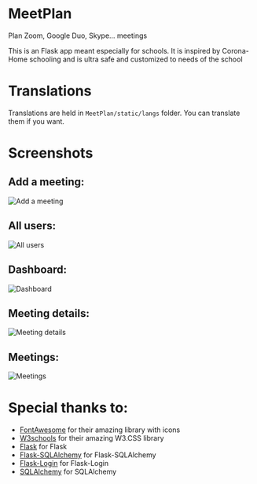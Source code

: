 # MeetPlan
Plan Zoom, Google Duo, Skype... meetings

This is an Flask app meant especially for schools. It is inspired by Corona-Home schooling and is ultra safe and customized to needs of the school

# Translations
Translations are held in `MeetPlan/static/langs` folder. You can translate them if you want.

# Screenshots

## Add a meeting:
![Add a meeting](https://github.com/mytja/MeetPlan/blob/main/MeetPlan/screenshots/addmeeting.PNG)

## All users:
![All users](https://github.com/mytja/MeetPlan/blob/main/MeetPlan/screenshots/allusers.PNG)

## Dashboard:
![Dashboard](https://github.com/mytja/MeetPlan/blob/main/MeetPlan/screenshots/dashbiard.PNG)

## Meeting details:
![Meeting details](https://github.com/mytja/MeetPlan/blob/main/MeetPlan/screenshots/details.PNG)

## Meetings:
![Meetings](https://github.com/mytja/MeetPlan/blob/main/MeetPlan/screenshots/meetings.PNG)

# Special thanks to:
- [FontAwesome](https://fontawesome.com/) for their amazing library with icons
- [W3schools](https://w3schools.com/) for their amazing W3.CSS library
- [Flask](https://flask.palletsprojects.com/en/1.1.x/) for Flask
- [Flask-SQLAlchemy](https://flask-sqlalchemy.palletsprojects.com/en/2.x/) for Flask-SQLAlchemy
- [Flask-Login](https://flask-login.readthedocs.io/en/latest/) for Flask-Login
- [SQLAlchemy](https://www.sqlalchemy.org/) for SQLAlchemy
